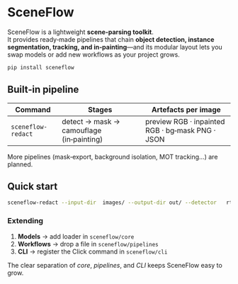 
# SceneFlow

SceneFlow is a lightweight **scene‑parsing toolkit**.  
It provides ready‑made pipelines that chain **object detection, instance segmentation, tracking, and in‑painting**—and its modular layout lets you swap models or add new workflows as your project grows.

```bash
pip install sceneflow
```

## Built‑in pipeline

| Command            | Stages                                      | Artefacts per image                              |
|--------------------|---------------------------------------------|--------------------------------------------------|
| `sceneflow-redact` | detect → mask → camouflage (in‑painting)    | preview RGB · inpainted RGB · bg‑mask PNG · JSON |

More pipelines (mask‑export, background isolation, MOT tracking…) are planned.

## Quick start

```bash
sceneflow-redact --input-dir  images/ --output-dir out/ --detector   rtdetr_l --segmentor  sam_l
```

### Extending

1. **Models** → add loader in `sceneflow/core`  
2. **Workflows** → drop a file in `sceneflow/pipelines`  
3. **CLI** → register the Click command in `sceneflow/cli`

The clear separation of *core*, *pipelines*, and *CLI* keeps SceneFlow easy to grow.
